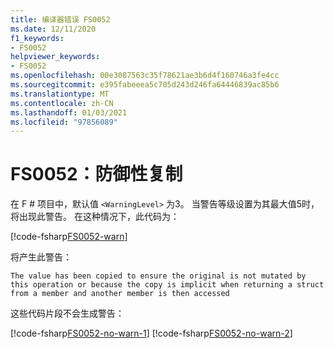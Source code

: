 ```yaml
---
title: 编译器错误 FS0052
ms.date: 12/11/2020
f1_keywords:
- FS0052
helpviewer_keywords:
- FS0052
ms.openlocfilehash: 00e3087563c35f78621ae3b6d4f160746a3fe4cc
ms.sourcegitcommit: e395fabeeea5c705d243d246fa64446839ac85b6
ms.translationtype: MT
ms.contentlocale: zh-CN
ms.lasthandoff: 01/03/2021
ms.locfileid: "97856089"
---
```

# <a name="fs0052-defensive-copy"></a>FS0052：防御性复制

在 F # 项目中，默认值 `<WarningLevel>` 为3。 当警告等级设置为其最大值5时，将出现此警告。 在这种情况下，此代码为：

[!code-fsharp[FS0052-warn](~/samples/snippets/fsharp/compiler-messages/fs0052.fsx#L2)]

将产生此警告：

```text
The value has been copied to ensure the original is not mutated by this operation or because the copy is implicit when returning a struct from a member and another member is then accessed
```

这些代码片段不会生成警告：

[!code-fsharp[FS0052-no-warn-1](~/samples/snippets/fsharp/compiler-messages/fs0052.fsx#L5-L6)]
[!code-fsharp[FS0052-no-warn-2](~/samples/snippets/fsharp/compiler-messages/fs0052.fsx#L9)]

